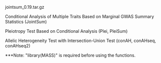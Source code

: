 jointsum_0.19.tar.gz

Conditional Analysis of Multiple Traits Based on Marginal GWAS Summary Statistics (JointSum)

Pleiotropy Test Based on Conditional Analysis (Plei, PleiSum)

Allelic Heterogeneity Test with Intersection-Union Test (conAH, conAHseq, conAHseq2)


***Note: "library(MASS)" is required before using the functions.

